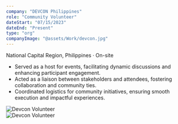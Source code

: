 ```yaml
---
company: "DEVCON Philippines"
role: "Community Volunteer"
dateStart: "07/15/2023"
dateEnd: "Present"
type: "org"
companyImage: "@assets/Work/devcon.jpg"
---
```


National Capital Region, Philippines · On-site

- Served as a host for events, facilitating dynamic discussions and enhancing participant engagement.
- Acted as a liaison between stakeholders and attendees, fostering collaboration and community ties.
- Coordinated logistics for community initiatives, ensuring smooth execution and impactful experiences.

<div class="flex flex-col md:flex-row items-start md:items-center gap-6">
    <div class="flex-wrap w-11/12 md:w-1/3">
        <img src="/work/external/DEVCONChess.webp" alt="Devcon Volunteer" class="shadow-md rounded-md object-fill h-56 w-96">
    </div>
    <div class="flex-wrap w-11/12 md:w-1/3">
        <img src="/work/external/DEVCONCamanava.webp" alt="Devcon Volunteer" class="shadow-md rounded-md object-fill h-56 w-96">
    </div>
</div>
